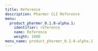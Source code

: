 ```yaml
---
title: Reference
description: Pharmer CLI Reference
menu:
  product_pharmer_0.1.0-alpha.1:
    identifier: reference
    name: Reference
    weight: 1000
menu_name: product_pharmer_0.1.0-alpha.1
---
```

